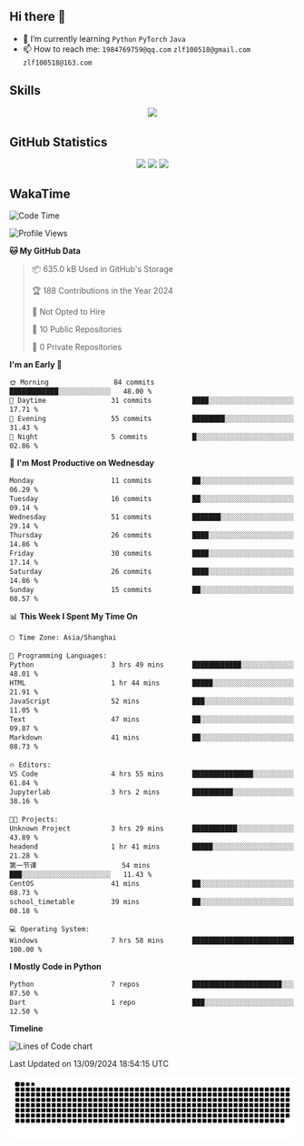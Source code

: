 ## Hi there 👋

- 🌱 I’m currently learning `Python` `PyTorch` `Java`
- 📫 How to reach me: `1984769759@qq.com` `zlf100518@gmail.com` `zlf100518@163.com`

## Skills
<div align="center"> <img src="https://skillicons.dev/icons?i=python,linux,git,github,html,css,js" /> </div>

## GitHub Statistics

<div align="center">
  <img src="https://github-readme-stats.vercel.app/api?username=mrcchenfeng&show_icons=true&theme=tokyonight" />
  <img src="https://github-readme-stats.vercel.app/api/top-langs/?username=mrcchenfeng&show_icons=true&theme=tokyonight" />
  <img src="https://github-readme-activity-graph.vercel.app/graph?username=mrcchenfeng&theme=xcode" />
</div>

## WakaTime

<!--START_SECTION:waka-->
![Code Time](http://img.shields.io/badge/Code%20Time-90%20hrs%2012%20mins-blue)

![Profile Views](http://img.shields.io/badge/Profile%20Views-0-blue)

**🐱 My GitHub Data** 

> 📦 635.0 kB Used in GitHub's Storage 
 > 
> 🏆 188 Contributions in the Year 2024
 > 
> 🚫 Not Opted to Hire
 > 
> 📜 10 Public Repositories 
 > 
> 🔑 0 Private Repositories 
 > 
**I'm an Early 🐤** 

```text
🌞 Morning                84 commits          ████████████░░░░░░░░░░░░░   48.00 % 
🌆 Daytime                31 commits          ████░░░░░░░░░░░░░░░░░░░░░   17.71 % 
🌃 Evening                55 commits          ████████░░░░░░░░░░░░░░░░░   31.43 % 
🌙 Night                  5 commits           █░░░░░░░░░░░░░░░░░░░░░░░░   02.86 % 
```
📅 **I'm Most Productive on Wednesday** 

```text
Monday                   11 commits          ██░░░░░░░░░░░░░░░░░░░░░░░   06.29 % 
Tuesday                  16 commits          ██░░░░░░░░░░░░░░░░░░░░░░░   09.14 % 
Wednesday                51 commits          ███████░░░░░░░░░░░░░░░░░░   29.14 % 
Thursday                 26 commits          ████░░░░░░░░░░░░░░░░░░░░░   14.86 % 
Friday                   30 commits          ████░░░░░░░░░░░░░░░░░░░░░   17.14 % 
Saturday                 26 commits          ████░░░░░░░░░░░░░░░░░░░░░   14.86 % 
Sunday                   15 commits          ██░░░░░░░░░░░░░░░░░░░░░░░   08.57 % 
```


📊 **This Week I Spent My Time On** 

```text
🕑︎ Time Zone: Asia/Shanghai

💬 Programming Languages: 
Python                   3 hrs 49 mins       ████████████░░░░░░░░░░░░░   48.01 % 
HTML                     1 hr 44 mins        █████░░░░░░░░░░░░░░░░░░░░   21.91 % 
JavaScript               52 mins             ███░░░░░░░░░░░░░░░░░░░░░░   11.05 % 
Text                     47 mins             ██░░░░░░░░░░░░░░░░░░░░░░░   09.87 % 
Markdown                 41 mins             ██░░░░░░░░░░░░░░░░░░░░░░░   08.73 % 

🔥 Editors: 
VS Code                  4 hrs 55 mins       ███████████████░░░░░░░░░░   61.84 % 
Jupyterlab               3 hrs 2 mins        ██████████░░░░░░░░░░░░░░░   38.16 % 

🐱‍💻 Projects: 
Unknown Project          3 hrs 29 mins       ███████████░░░░░░░░░░░░░░   43.89 % 
headend                  1 hr 41 mins        █████░░░░░░░░░░░░░░░░░░░░   21.28 % 
第一节课                     54 mins             ███░░░░░░░░░░░░░░░░░░░░░░   11.43 % 
CentOS                   41 mins             ██░░░░░░░░░░░░░░░░░░░░░░░   08.73 % 
school_timetable         39 mins             ██░░░░░░░░░░░░░░░░░░░░░░░   08.18 % 

💻 Operating System: 
Windows                  7 hrs 58 mins       █████████████████████████   100.00 % 
```

**I Mostly Code in Python** 

```text
Python                   7 repos             ██████████████████████░░░   87.50 % 
Dart                     1 repo              ███░░░░░░░░░░░░░░░░░░░░░░   12.50 % 
```



**Timeline**

![Lines of Code chart](https://raw.githubusercontent.com/mrcchenfeng/mrcchenfeng/main/assets/bar_graph.png)


 Last Updated on 13/09/2024 18:54:15 UTC
<!--END_SECTION:waka-->

<div align="center"><img src="./assets/github-snake-dark.svg" /></div>
